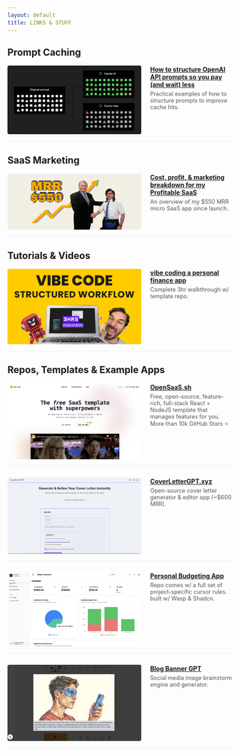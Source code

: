 ```yaml
---
layout: default
title: LINKS & STUFF
---
```


<style>
  @media (max-width: 767px) {
    .link-item {
      flex-direction: column !important;
    }
    .link-item > div:first-child {
      flex: 0 0 100% !important;
      margin-right: 0 !important;
      margin-bottom: 15px !important;
    }
    .link-item img {
      max-width: 100% !important; /* Allow image to be smaller if its natural width is less than container */
    }
  }
</style>

## Prompt Caching

<div class="link-item" style="display: flex; align-items: flex-start; margin-bottom: 25px; padding-bottom: 15px; border-bottom: 1px solid #eee;">
  <div style="flex: 0 0 300px; margin-right: 20px;">
    <a href="./prompt_caching">
      <img src="./assets/prompt-caching-thumb.png" alt="prompt-caching" style="width: 100%; max-width:300px; height: auto; display: block; border-radius: 4px;"/>
    </a>
  </div>
  <div style="flex: 1;">
    <h4 style="margin-top:0; margin-bottom: 5px;"><a href="./prompt_caching">How to structure OpenAI API prompts so you pay (and wait) less</a></h4>
    <p style="font-size: 0.9em; color: #555; margin-top:0;">Practical examples of how to structure prompts to improve cache hits.</p>
  </div>
</div>

## SaaS Marketing

<div class="link-item" style="display: flex; align-items: flex-start; margin-bottom: 25px; padding-bottom: 15px; border-bottom: 1px solid #eee;">
  <div style="flex: 0 0 300px; margin-right: 20px;">
    <a href="https://docs.opensaas.sh/blog/2025-05-21-saas-cost-marketing-breakdown/">
      <img src="./assets/saas-cost-marketing-breakdown.webp" alt="Cost, profit, & marketing breakdown for my Profitable SaaS" style="width: 100%; max-width:300px; height: auto; display: block; border-radius: 4px;"/>
    </a>
  </div>
  <div style="flex: 1;">
    <h4 style="margin-top:0; margin-bottom: 5px;"><a href="https://docs.opensaas.sh/blog/2025-05-21-saas-cost-marketing-breakdown/">Cost, profit, & marketing breakdown for my Profitable SaaS</a></h4>
    <p style="font-size: 0.9em; color: #555; margin-top:0;">An overview of my $550 MRR micro SaaS app since launch.</p>
  </div>
</div>

## Tutorials & Videos

<div class="link-item" style="display: flex; align-items: flex-start; margin-bottom: 25px; padding-bottom: 15px; border-bottom: 1px solid #eee;">
  <div style="flex: 0 0 300px; margin-right: 20px;">
    <a href="https://youtu.be/WYzEROo7reY?si=c5hkEkNBCMBQvyf5">
      <img src="./assets/vibe-code-walkthrough.png" alt="vibe-code-yt-thumbnail" style="width: 100%; max-width:300px; height: auto; display: block; border-radius: 4px;"/>
    </a>
  </div>
  <div style="flex: 1;">
    <h4 style="margin-top:0; margin-bottom: 5px;"><a href="https://youtu.be/WYzEROo7reY?si=c5hkEkNBCMBQvyf5">vibe coding a personal finance app</a></h4>
    <p style="font-size: 0.9em; color: #555; margin-top:0;">Complete 3hr walkthrough w/ template repo.</p>
  </div>
</div>

## Repos, Templates & Example Apps

<div class="link-item" style="display: flex; align-items: flex-start; margin-bottom: 25px; padding-bottom: 15px; border-bottom: 1px solid #eee;">
  <div style="flex: 0 0 300px; margin-right: 20px;">
    <a href="http://OpenSaaS.sh">
      <img src="./assets/open-saas-thumb.png" alt="open-saas" style="width: 100%; max-width:300px; height: auto; display: block; border-radius: 4px;"/>
    </a>
  </div>
  <div style="flex: 1;">
    <h4 style="margin-top:0; margin-bottom: 5px;"><a href="http://OpenSaaS.sh">OpenSaaS.sh</a></h4>
    <p style="font-size: 0.9em; color: #555; margin-top:0;">Free, open-source, feature-rich, full-stack React + NodeJS template that manages features for you. More than 10k GitHub Stars ⭐️</p>
  </div>
</div>

<div class="link-item" style="display: flex; align-items: flex-start; margin-bottom: 25px; padding-bottom: 15px; border-bottom: 1px solid #eee;">
  <div style="flex: 0 0 300px; margin-right: 20px;">
    <a href="http://CoverLetterGPT.xyz">
      <img src="./assets/coverlettergpt-thumb.png" alt="cover-letter-gpt" style="width: 100%; max-width:300px; height: auto; display: block; border-radius: 4px;"/>
    </a>
  </div>
  <div style="flex: 1;">
    <h4 style="margin-top:0; margin-bottom: 5px;"><a href="http://CoverLetterGPT.xyz">CoverLetterGPT.xyz</a></h4>
    <p style="font-size: 0.9em; color: #555; margin-top:0;">Open-source cover letter generator & editor app (~$600 MRR).</p>
  </div>
</div>

<div class="link-item" style="display: flex; align-items: flex-start; margin-bottom: 25px; padding-bottom: 15px; border-bottom: 1px solid #eee;">
  <div style="flex: 0 0 300px; margin-right: 20px;">
    <a href="https://github.com/vincanger/envelope-budgeting-test">
      <img src="./assets/finance-app-thumb.png" alt="personal-budgeting-app" style="width: 100%; max-width:300px; height: auto; display: block; border-radius: 4px;"/>
    </a>
  </div>
  <div style="flex: 1;">
    <h4 style="margin-top:0; margin-bottom: 5px;"><a href="https://github.com/vincanger/envelope-budgeting-test">Personal Budgeting App</a></h4>
    <p style="font-size: 0.9em; color: #555; margin-top:0;">Repo comes w/ a full set of project-specific cursor rules. built w/ Wasp & Shadcn.</p>
  </div>
</div>

<div class="link-item" style="display: flex; align-items: flex-start; margin-bottom: 25px; padding-bottom: 15px; border-bottom: 1px solid #eee;">
  <div style="flex: 0 0 300px; margin-right: 20px;">
    <a href="http://blogbannergpt.xyz">
      <img src="./assets/blogbannergpt-thumb.png" alt="blog-banner-gpt" style="width: 100%; max-width:300px; height: auto; display: block; border-radius: 4px;"/>
    </a>
  </div>
  <div style="flex: 1;">
    <h4 style="margin-top:0; margin-bottom: 5px;"><a href="http://blogbannergpt.xyz">Blog Banner GPT</a></h4>
    <p style="font-size: 0.9em; color: #555; margin-top:0;">Social media image brainstorm engine and generator.</p>
  </div>
</div>
